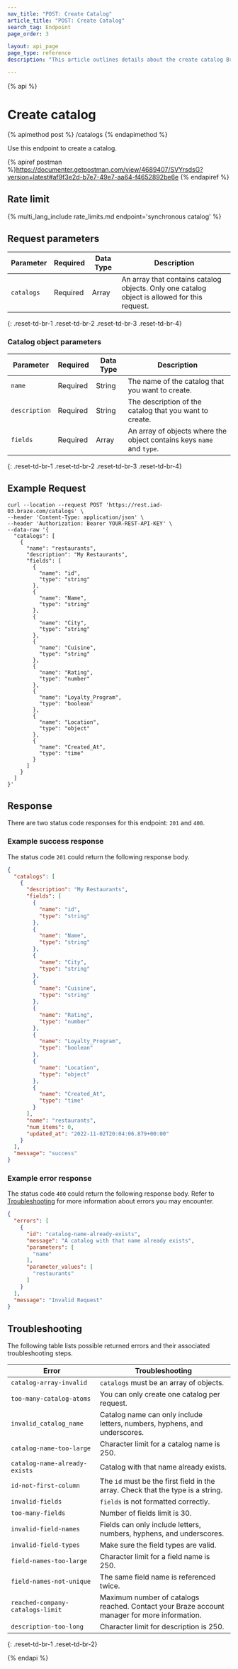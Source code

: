 ```yaml
---
nav_title: "POST: Create Catalog"
article_title: "POST: Create Catalog"
search_tag: Endpoint
page_order: 3

layout: api_page
page_type: reference
description: "This article outlines details about the create catalog Braze endpoint."

---
```

{% api %}
# Create catalog
{% apimethod post %}
/catalogs
{% endapimethod %}

Use this endpoint to create a catalog.

{% apiref postman %}https://documenter.getpostman.com/view/4689407/SVYrsdsG?version=latest#af9f3e2d-b7e7-49e7-aa64-f4652892be6e {% endapiref %}

## Rate limit

{% multi_lang_include rate_limits.md endpoint='synchronous catalog' %}

## Request parameters

| Parameter | Required | Data Type | Description |
|---|---|---|---|
| `catalogs` | Required | Array | An array that contains catalog objects. Only one catalog object is allowed for this request. |
{: .reset-td-br-1 .reset-td-br-2 .reset-td-br-3 .reset-td-br-4}

### Catalog object parameters

| Parameter | Required | Data Type | Description |
|---|---|---|---|
| `name` | Required | String | The name of the catalog that you want to create. |
| `description` | Required | String | The description of the catalog that you want to create. |
| `fields` | Required | Array | An array of objects where the object contains keys `name` and `type`. |
{: .reset-td-br-1 .reset-td-br-2 .reset-td-br-3 .reset-td-br-4}

## Example Request

```
curl --location --request POST 'https://rest.iad-03.braze.com/catalogs' \
--header 'Content-Type: application/json' \
--header 'Authorization: Bearer YOUR-REST-API-KEY' \
--data-raw '{
  "catalogs": [
    {
      "name": "restaurants",
      "description": "My Restaurants",
      "fields": [
        {
          "name": "id",
          "type": "string"
        },
        {
          "name": "Name",
          "type": "string"
        },
        {
          "name": "City",
          "type": "string"
        },
        {
          "name": "Cuisine",
          "type": "string"
        },
        {
          "name": "Rating",
          "type": "number"
        },
        {
          "name": "Loyalty_Program",
          "type": "boolean"
        },
        {
          "name": "Location",
          "type": "object"
        },
        {
          "name": "Created_At",
          "type": "time"
        }
      ]
    }
  ]
}'
```

## Response

There are two status code responses for this endpoint: `201` and `400`.

### Example success response

The status code `201` could return the following response body.

```json
{
  "catalogs": [
    {
      "description": "My Restaurants",
      "fields": [
        {
          "name": "id",
          "type": "string"
        },
        {
          "name": "Name",
          "type": "string"
        },
        {
          "name": "City",
          "type": "string"
        },
        {
          "name": "Cuisine",
          "type": "string"
        },
        {
          "name": "Rating",
          "type": "number"
        },
        {
          "name": "Loyalty_Program",
          "type": "boolean"
        },
        {
          "name": "Location",
          "type": "object"
        },
        {
          "name": "Created_At",
          "type": "time"
        }
      ],
      "name": "restaurants",
      "num_items": 0,
      "updated_at": "2022-11-02T20:04:06.879+00:00"
    }
  ],
  "message": "success"
}
```

### Example error response

The status code `400` could return the following response body. Refer to [Troubleshooting](#troubleshooting) for more information about errors you may encounter.

```json
{
  "errors": [
    {
      "id": "catalog-name-already-exists",
      "message": "A catalog with that name already exists",
      "parameters": [
        "name"
      ],
      "parameter_values": [
        "restaurants"
      ]
    }
  ],
  "message": "Invalid Request"
}
```

## Troubleshooting

The following table lists possible returned errors and their associated troubleshooting steps.

| Error | Troubleshooting |
| --- | --- |
| `catalog-array-invalid` | `catalogs` must be an array of objects. |
| `too-many-catalog-atoms` | You can only create one catalog per request. |
| `invalid_catalog_name` | Catalog name can only include letters, numbers, hyphens, and underscores. |
| `catalog-name-too-large`  | Character limit for a catalog name is 250. |
| `catalog-name-already-exists` | Catalog with that name already exists. |
| `id-not-first-column` | The `id` must be the first field in the array. Check that the type is a string. |
| `invalid-fields` | `fields` is not formatted correctly. |
| `too-many-fields` | Number of fields limit is 30. |
| `invalid-field-names` | Fields can only include letters, numbers, hyphens, and underscores. |
| `invalid-field-types` | Make sure the field types are valid. |
| `field-names-too-large` | Character limit for a field name is 250. |
| `field-names-not-unique` | The same field name is referenced twice. |
| `reached-company-catalogs-limit` | Maximum number of catalogs reached. Contact your Braze account manager for more information. |
| `description-too-long` | Character limit for description is 250. |
{: .reset-td-br-1 .reset-td-br-2}

{% endapi %}